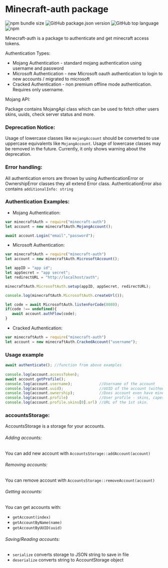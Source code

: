 # Minecraft-auth package
![npm bundle size](https://img.shields.io/bundlephobia/min/minecraft-auth?label=npm%20size)
![GitHub package.json version](https://img.shields.io/github/package-json/v/dommilosz/minecraft-auth)
![GitHub top language](https://img.shields.io/github/languages/top/dommilosz/minecraft-auth)
![npm](https://img.shields.io/npm/dt/minecraft-auth)

Minecraft-auth is a package to authenticate and get minecraft access tokens.

Authentication Types:
* Mojang Authentication - standard mojang authentication using username and password
* Microsoft Authentication - new Microsoft oauth authentication to login to new accounts / migrated to microsoft
* Cracked Authentication - non premium offline mode authentication. Requires only username.

Mojang API:

Package contains MojangApi class which can be used to fetch other users skins, uuids, check server status and more.

### Deprecation Notice:
Usage of lowercase classes like `mojangAccount` should be converted to use uppercase equivalents like `MojangAccount`. Usage of lowercase classes may be removed in the future. Currently, it only shows warning about the deprecation.   

### Error handling:
All authentication errors are thrown by using AuthenticationError or OwnershipError classes they all extend Error class.
AuthenticationError also contains `additionalInfo: string`

### Authentication Examples: 
* Mojang Authentication:
```javascript
var minecraftAuth = require("minecraft-auth")
let account = new minecraftAuth.MojangAccount();

await account.Login("email","password");
```
 
 * Microsoft Authentication:
 ```javascript
var minecraftAuth = require("minecraft-auth")
let account = new minecraftAuth.MicrosoftAccount();

let appID = "app id";
let appSecret = "app secret";
let redirectURL = "http://localhost/auth";

minecraftAuth.MicrosoftAuth.setup(appID, appSecret, redirectURL);

console.log(minecraftAuth.MicrosoftAuth.createUrl());

let code = await MicrosoftAuth.listenForCode(8080);
if(code !== undefined){
    await account.authFlow(code);
}
 ```

* Cracked Authentication:
```javascript
var minecraftAuth = require("minecraft-auth")
let account = new minecraftAuth.CrackedAccount("username");
```

### Usage example
```javascript
await authenticate(); //function from above examples
        
console.log(account.accessToken);
await account.getProfile();
console.log(account.username);            //Username of the account
console.log(account.uuid);                //UUID of the account (without dashes)
console.log(account.ownership);           //Does account even have minecraft
console.log(account.profile)              //User profile - skins, capes, uuid, username
console.log(account.profile.skins[0].url) //URL of the 1st skin.
```

### accountsStorage:
AccountsStorage is a storage for your accounts. 
###### Adding accounts:
You can add new account with `AccountsStorage::addAccount(account)`
###### Removing accounts:
You can remove account with `AccountsStorage::removeAccount(account)`

###### Getting accounts:
You can get accounts with:
* `getAccount(index)`
* `getAccountByName(name)`
* `getAccountByUUID(uuid)`
###### Saving/Reading accounts:
* `serialize` converts storage to JSON string to save in file
* `deserialize` converts string to AccountStorage object